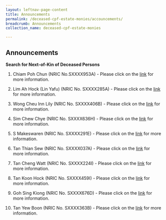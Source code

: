 ```yaml
---
layout: leftnav-page-content
title: Announcements
permalink: /deceased-cpf-estate-monies/accouncements/
breadcrumb: Announcements
collection_name: deceased-cpf-estate-monies

---
```


Announcements
---
**Search for Next-of-Kin of Deceased Persons**<br>
1) Chiam Poh Chun (NRIC No.SXXXX953A) - Please click on the [link](/files/T-6383-2017.pdf) for more information.

2) Lim Ah Hock (Lin Yafu) (NRIC No. SXXXX285A) - Please click on the [link](/files/AdvertisementnoticeT5914-2017.pdf) for more information.

3) Wong Cheu Inn Lily (NRIC No. SXXXX406B)  - Please click on the [link](/files/AdvT1026-2017.pdf) for more information.

4) Sim Chew Chye (NRIC No. SXXXX636H) - Please click on the [link](/files/page1.pdf) for more information.

5) S Makeswaren (NRIC No. SXXXX291E) - Please click on the [link](/files/AdvnoticeT6434-2018.pdf) for more information.

6) Tan Thian Sew (NRIC No. SXXXX037A) - Please click on the [link](/files/AdvT621-2018.pdf) for more information.

7) Tan Cheng Watt (NRIC No. SXXXX224I) - Please click on the [link](/files/AdvT5584-2018.pdf) for more information.

8) Tan Koon Hock (NRIC No. SXXXX459I) - Please click on the [link](/files/page1(1).pdf) for more information.

9) Goh Sing Kiong  (NRIC No. SXXXX676D) - Please click on the [link](/files/T.2447.2014GOHSINGKIONG.pdf) for more information.

10) Tan Yew Boon (NRIC No. SXXXX363B)  - Please click on the [link](/files/AdvT2814-2015.pdf) for more information.
